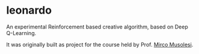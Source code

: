 # leonardo

An experimental Reinforcement based creative algorithm, based on Deep Q-Learning.

It was originally built as project for the course held by Prof. [Mirco Musolesi](https://www.mircomusolesi.org/).

